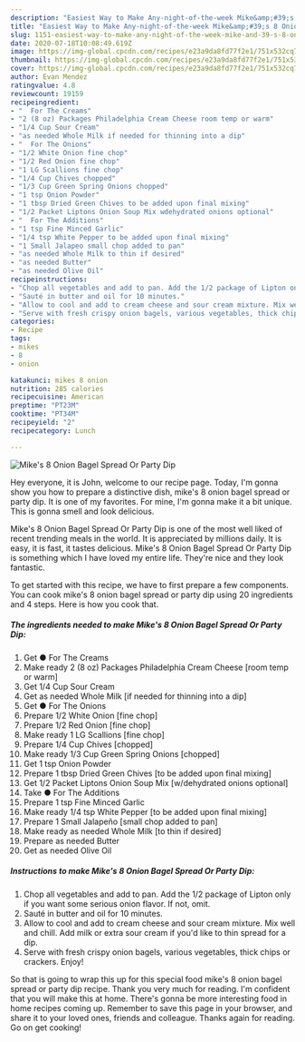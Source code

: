 ```yaml
---
description: "Easiest Way to Make Any-night-of-the-week Mike&amp;#39;s 8 Onion Bagel Spread Or Party Dip"
title: "Easiest Way to Make Any-night-of-the-week Mike&amp;#39;s 8 Onion Bagel Spread Or Party Dip"
slug: 1151-easiest-way-to-make-any-night-of-the-week-mike-and-39-s-8-onion-bagel-spread-or-party-dip
date: 2020-07-18T10:08:49.619Z
image: https://img-global.cpcdn.com/recipes/e23a9da8fd77f2e1/751x532cq70/mikes-8-onion-bagel-spread-or-party-dip-recipe-main-photo.jpg
thumbnail: https://img-global.cpcdn.com/recipes/e23a9da8fd77f2e1/751x532cq70/mikes-8-onion-bagel-spread-or-party-dip-recipe-main-photo.jpg
cover: https://img-global.cpcdn.com/recipes/e23a9da8fd77f2e1/751x532cq70/mikes-8-onion-bagel-spread-or-party-dip-recipe-main-photo.jpg
author: Evan Mendez
ratingvalue: 4.8
reviewcount: 19159
recipeingredient:
- "  For The Creams"
- "2 (8 oz) Packages Philadelphia Cream Cheese room temp or warm"
- "1/4 Cup Sour Cream"
- "as needed Whole Milk if needed for thinning into a dip"
- "  For The Onions"
- "1/2 White Onion fine chop"
- "1/2 Red Onion fine chop"
- "1 LG Scallions fine chop"
- "1/4 Cup Chives chopped"
- "1/3 Cup Green Spring Onions chopped"
- "1 tsp Onion Powder"
- "1 tbsp Dried Green Chives to be added upon final mixing"
- "1/2 Packet Liptons Onion Soup Mix wdehydrated onions optional"
- "  For The Additions"
- "1 tsp Fine Minced Garlic"
- "1/4 tsp White Pepper to be added upon final mixing"
- "1 Small Jalapeo small chop added to pan"
- "as needed Whole Milk to thin if desired"
- "as needed Butter"
- "as needed Olive Oil"
recipeinstructions:
- "Chop all vegetables and add to pan. Add the 1/2 package of Lipton only if you want some serious onion flavor. If not, omit."
- "Sauté in butter and oil for 10 minutes."
- "Allow to cool and add to cream cheese and sour cream mixture. Mix well and chill. Add milk or extra sour cream if you&#39;d like to thin spread for a dip."
- "Serve with fresh crispy onion bagels, various vegetables, thick chips or crackers. Enjoy!"
categories:
- Recipe
tags:
- mikes
- 8
- onion

katakunci: mikes 8 onion 
nutrition: 285 calories
recipecuisine: American
preptime: "PT23M"
cooktime: "PT34M"
recipeyield: "2"
recipecategory: Lunch

---
```



![Mike&#39;s 8 Onion Bagel Spread Or Party Dip](https://img-global.cpcdn.com/recipes/e23a9da8fd77f2e1/751x532cq70/mikes-8-onion-bagel-spread-or-party-dip-recipe-main-photo.jpg)

Hey everyone, it is John, welcome to our recipe page. Today, I'm gonna show you how to prepare a distinctive dish, mike&#39;s 8 onion bagel spread or party dip. It is one of my favorites. For mine, I'm gonna make it a bit unique. This is gonna smell and look delicious.

Mike&#39;s 8 Onion Bagel Spread Or Party Dip is one of the most well liked of recent trending meals in the world. It is appreciated by millions daily. It is easy, it is fast, it tastes delicious. Mike&#39;s 8 Onion Bagel Spread Or Party Dip is something which I have loved my entire life. They're nice and they look fantastic.




To get started with this recipe, we have to first prepare a few components. You can cook mike&#39;s 8 onion bagel spread or party dip using 20 ingredients and 4 steps. Here is how you cook that.

<!--inarticleads1-->

##### The ingredients needed to make Mike&#39;s 8 Onion Bagel Spread Or Party Dip:

1. Get  ● For The Creams
1. Make ready 2 (8 oz) Packages Philadelphia Cream Cheese [room temp or warm]
1. Get 1/4 Cup Sour Cream
1. Get as needed Whole Milk [if needed for thinning into a dip]
1. Get  ● For The Onions
1. Prepare 1/2 White Onion [fine chop]
1. Prepare 1/2 Red Onion [fine chop]
1. Make ready 1 LG Scallions [fine chop]
1. Prepare 1/4 Cup Chives [chopped]
1. Make ready 1/3 Cup Green Spring Onions [chopped]
1. Get 1 tsp Onion Powder
1. Prepare 1 tbsp Dried Green Chives [to be added upon final mixing]
1. Get 1/2 Packet Liptons Onion Soup Mix [w/dehydrated onions optional]
1. Take  ● For The Additions
1. Prepare 1 tsp Fine Minced Garlic
1. Make ready 1/4 tsp White Pepper [to be added upon final mixing]
1. Prepare 1 Small Jalapeño [small chop added to pan]
1. Make ready as needed Whole Milk [to thin if desired]
1. Prepare as needed Butter
1. Get as needed Olive Oil




<!--inarticleads2-->

##### Instructions to make Mike&#39;s 8 Onion Bagel Spread Or Party Dip:

1. Chop all vegetables and add to pan. Add the 1/2 package of Lipton only if you want some serious onion flavor. If not, omit.
1. Sauté in butter and oil for 10 minutes.
1. Allow to cool and add to cream cheese and sour cream mixture. Mix well and chill. Add milk or extra sour cream if you&#39;d like to thin spread for a dip.
1. Serve with fresh crispy onion bagels, various vegetables, thick chips or crackers. Enjoy!




So that is going to wrap this up for this special food mike&#39;s 8 onion bagel spread or party dip recipe. Thank you very much for reading. I'm confident that you will make this at home. There's gonna be more interesting food in home recipes coming up. Remember to save this page in your browser, and share it to your loved ones, friends and colleague. Thanks again for reading. Go on get cooking!
